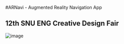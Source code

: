 #ARNavi - Augmented Reality Navigation App
## 12th SNU ENG Creative Design Fair
![image](https://github.com/user-attachments/assets/7eb8df2a-5506-4882-aaca-4d616c1f4515)
